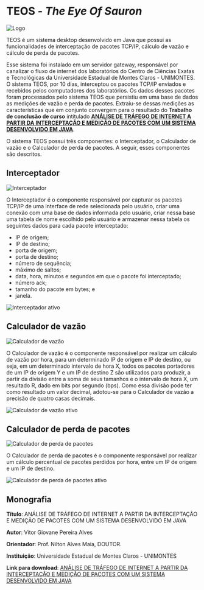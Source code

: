 # **TEOS** - *The Eye Of Sauron*
  
![Logo](https://user-images.githubusercontent.com/5404361/51430960-679aea80-1c09-11e9-9474-ce0e9b80e35f.png)
  
TEOS é um sistema desktop desenvolvido em Java que possui as funcionalidades de interceptação de pacotes TCP/IP, cálculo de vazão e cálculo de perda de pacotes.

Esse sistema foi instalado em um servidor gateway, responsável por canalizar o fluxo de internet dos laboratórios do Centro de Ciências Exatas e Tecnológicas da Universidade Estadual de Montes Claros - UNIMONTES. O sistema TEOS, por 10 dias, interceptou os pacotes TCP/IP enviados e recebidos pelos computadores dos laboratórios. Os dados desses pacotes foram processados pelo sistema TEOS que persistiu em uma base de dados as medições de vazão e perda de pacotes. Extraiu-se dessas medições as características que em conjunto convergem para o resultado do **Trabalho de conclusão de curso** intitulado **[ANÁLISE DE TRÁFEGO DE INTERNET A PARTIR DA INTERCEPTAÇÃO E MEDIÇÃO DE PACOTES COM UM SISTEMA DESENVOLVIDO EM JAVA](https://drive.google.com/file/d/1Pw_-9A_aqDBUzz6iqCDKcznrV1tw80of/view?usp=sharing)**.


O sistema TEOS possui três componentes: o Interceptador, o Calculador de vazão e o Calculador de perda de pacotes. A seguir, esses componentes são descritos.
 
## Interceptador
![Interceptador](https://user-images.githubusercontent.com/5404361/51430587-c0b44f80-1c04-11e9-8ff0-50c815697b2d.png)
  
    
O Interceptador é o componente responsável por capturar os pacotes TCP/IP de uma interface de rede selecionada pelo usuário, criar uma conexão com uma base de dados informada pelo usuário, criar nessa base uma tabela de nome escolhido pelo usuário e
armazenar nessa tabela os seguintes dados para cada pacote interceptado:
- IP de origem;
- IP de destino;
- porta de origem;
- porta de destino;
- número de sequência;
- máximo de saltos;
- data, hora, minutos e segundos em que o pacote foi interceptado;
- número ack;
- tamanho do pacote em bytes; e
- janela.

![Interceptador ativo](https://user-images.githubusercontent.com/5404361/51430802-4df8a380-1c07-11e9-8322-f82576d116a5.png)
  
## Calculador de vazão

![Calculador de vazão](https://user-images.githubusercontent.com/5404361/51430823-88624080-1c07-11e9-8b98-775257bf03b8.png)

O Calculador de vazão é o componente responsável por realizar um cálculo de vazão por hora, para um determinado IP de origem e IP de destino, ou seja, em um determinado intervalo de hora X, todos os pacotes portadores de um IP de origem Y e um IP de destino Z são utilizados para produzir, a partir da divisão entre a soma de seus tamanhos e o intervalo de hora X, um resultado R, dado em bits por segundo (bps). Como essa divisão pode ter como resultado um valor decimal, adotou-se para o Calculador de vazão a precisão de quatro casas decimais.

![Calculador de vazão ativo](https://user-images.githubusercontent.com/5404361/51430842-d119f980-1c07-11e9-886c-40a1b717412f.png)
    
## Calculador de perda de pacotes

![Calculador de perda de pacotes](https://user-images.githubusercontent.com/5404361/51430860-feff3e00-1c07-11e9-8c11-888d7552ad42.png)

O Calculador de perda de pacotes é o componente responsável por realizar um cálculo percentual de pacotes perdidos por hora, entre um IP de origem e um IP de destino.

![Calculador de perda de pacotes ativo](https://user-images.githubusercontent.com/5404361/51430872-21915700-1c08-11e9-962c-56f16e36b28c.png)

## Monografia

**Título**: ANÁLISE DE TRÁFEGO DE INTERNET A PARTIR DA INTERCEPTAÇÃO E MEDIÇÃO DE PACOTES COM UM SISTEMA DESENVOLVIDO EM JAVA

**Autor**: Vitor Giovane Pereira Alves

**Orientador**: Prof. Nilton Alves Maia, DOUTOR.

**Instituição**: Universidade Estadual de Montes Claros - UNIMONTES

**Link para download**: [ANÁLISE DE TRÁFEGO DE INTERNET A PARTIR DA INTERCEPTAÇÃO E MEDIÇÃO DE PACOTES COM UM SISTEMA DESENVOLVIDO EM JAVA](https://drive.google.com/file/d/1Pw_-9A_aqDBUzz6iqCDKcznrV1tw80of/view?usp=sharing)

